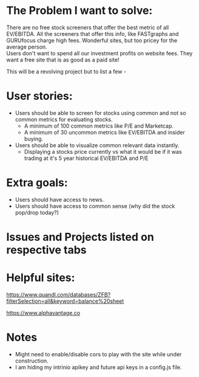 # The Problem I want to solve:

There are no free stock screeners that offer the best
metric of all EV/EBITDA.  All the screeners that offer
this info, like FASTgraphs and GURUfocus charge high fees.
Wonderful sites, but too pricey for the average person.  
Users don't want to spend all our investment profits on
website fees.  They want a free site that is as good as a paid site!



This will be a revolving project but to list a few -
# User stories:
* Users should be able to screen for stocks using common and not so common metrics for evaluating stocks.  
  * A minimum of 100 common metrics like P/E and Marketcap.
  * A minimum of 30 uncommon metrics like EV/EBITDA and insider buying.
* Users should be able to visualize common relevant data instantly.
  * Displaying a stocks price currently vs what it would be if it was trading at it's 5 year historical EV/EBITDA and P/E

# Extra goals:
* Users should have access to news.
* Users should have access to common sense (why did the stock pop/drop today?)

# Issues and Projects listed on respective tabs

# Helpful sites:
https://www.quandl.com/databases/ZFB?filterSelection=all&keyword=balance%20sheet

https://www.alphavantage.co

# Notes
* Might need to enable/disable cors to play with the site while under construction.  
* I am hiding my intrinio apikey and future api keys in a config.js file.  
